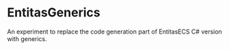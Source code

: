 # EntitasGenerics
An experiment to replace the code generation part of EntitasECS C# version with generics.
